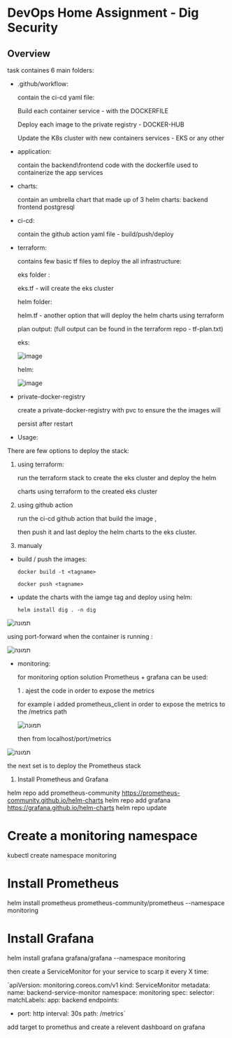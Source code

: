 # DevOps Home Assignment - Dig Security

## Overview

task containes 6 main folders:
* .github/workflow: 

    contain the ci-cd yaml file:
    
    Build each container service - with the DOCKERFILE

    Deploy each image to the private registry - DOCKER-HUB

    Update the K8s cluster with new containers services - EKS or any other 

* application:

    contain the backend\frontend code with the dockerfile used to containerize the app services

* charts:

    contain an umbrella chart that made up of 3 helm charts:
    backend
    frontend
    postgresql

* ci-cd:
  
    contain the github action yaml file - build/push/deploy

* terraform:

    contains few basic tf files to deploy the all infrastructure:


    eks folder : 

    eks.tf - will create the eks cluster 

    helm folder:

    helm.tf - another option that will deploy the helm charts using terraform

    plan output:  (full output can be found in the terraform repo - tf-plan.txt)

  eks:
  
  ![image](https://github.com/user-attachments/assets/a39005af-7a09-4a86-b558-b8d30a79d5f8)

  helm:
  
  ![image](https://github.com/user-attachments/assets/4bb770b7-77cb-4137-94ab-deef053960dc)


  

* private-docker-registry

  create a private-docker-registry with pvc to ensure the the images will 

  persist after restart

* Usage:

There are few options to deploy the stack:

1. using terraform:

   run the terraform stack to create the eks cluster and deploy the helm 

   charts using terraform to the created eks cluster

2. using github action

   run the ci-cd github action that build the image ,

   then push it and last deploy the helm charts to the eks cluster.


3. manualy

* build / push the images:

   `docker build -t <tagname>`

   `docker push <tagname>`
* update the charts with the iamge tag and deploy using helm:

   `helm install dig . -n dig`

![תמונה](https://github.com/user-attachments/assets/053c224c-0241-4850-b28c-1852108817b9)


using port-forward when the container is running :

![תמונה](https://github.com/user-attachments/assets/e4580ebe-5c5a-409f-92fb-aac1e1271a47)



* monitoring:

    for monitoring option solution Prometheus + grafana can be used:
    
    1 . ajest the code in order to expose the metrics
       
    for example i added prometheus_client in order to expose the metrics to the /metrics path
    
    ![תמונה](https://github.com/user-attachments/assets/fd2398a7-9388-4563-a8de-41fd9b6b4322)
    
    then from localhost/port/metrics

![תמונה](https://github.com/user-attachments/assets/e3e141a2-a12d-405b-850d-e6b873743329)


the next set is to deploy the Prometheus stack

1. Install Prometheus and Grafana

helm repo add prometheus-community https://prometheus-community.github.io/helm-charts
helm repo add grafana https://grafana.github.io/helm-charts
helm repo update

# Create a monitoring namespace
kubectl create namespace monitoring

# Install Prometheus
helm install prometheus prometheus-community/prometheus --namespace monitoring

# Install Grafana
helm install grafana grafana/grafana --namespace monitoring

then create a ServiceMonitor for your service to scarp it every X time:

`apiVersion: monitoring.coreos.com/v1
kind: ServiceMonitor
metadata:
  name: backend-service-monitor
  namespace: monitoring
spec:
  selector:
    matchLabels:
      app: backend
  endpoints:
  - port: http
    interval: 30s
    path: /metrics`

add target to promethus and create a relevent dashboard on grafana





